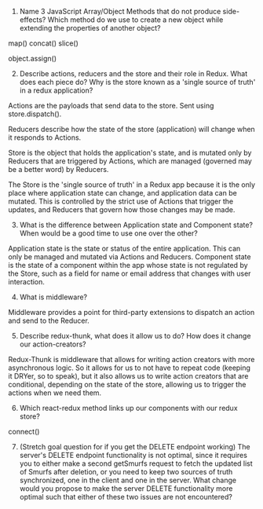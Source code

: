 1. Name 3 JavaScript Array/Object Methods that do not produce side-effects? Which method do we use to create a new object while extending the properties of another object?

map()
concat()
slice()

object.assign()

2. Describe actions, reducers and the store and their role in Redux. What does each piece do? Why is the store known as a 'single source of truth' in a redux application?

Actions are the payloads that send data to the store. Sent using store.dispatch().

Reducers describe how the state of the store (application) will change when it responds to Actions.

Store is the object that holds the application's state, and is mutated only by Reducers that are triggered by Actions, which are managed (governed may be a better word) by Reducers.

The Store is the 'single source of truth' in a Redux app because it is the only place where application state can change, and application data can be mutated. This is controlled by the strict use of Actions that trigger the updates, and Reducers that govern how those changes may be made.

3. What is the difference between Application state and Component state? When would be a good time to use one over the other?

Application state is the state or status of the entire application. This can only be managed and mutated via Actions and Reducers. Component state is the state of a component within the app whose state is not regulated by the Store, such as a field for name or email address that changes with user interaction.


4. What is middleware?

Middleware provides a point for third-party extensions to dispatch an action and send to the Reducer.


5. Describe redux-thunk, what does it allow us to do? How does it change our action-creators?

Redux-Thunk is middleware that allows for writing action creators with more asynchronous logic. So it allows for us to not have to repeat code (keeping it DRYer, so to speak), but it also allows us to write action creators that are conditional, depending on the state of the store, allowing us to trigger the actions when we need them. 


6. Which react-redux method links up our components with our redux store?

connect()


7. (Stretch goal question for if you get the DELETE endpoint working) The server's DELETE endpoint functionality is not optimal, since it requires you to either make a second getSmurfs request to fetch the updated list of Smurfs after deletion, or you need to keep two sources of truth synchronized, one in the client and one in the server. What change would you propose to make the server DELETE functionality more optimal such that either of these two issues are not encountered?